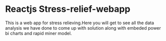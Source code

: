 # Reactjs Stress-relief-webapp
This is a web app for stress relieving.Here you will get to see all the data analysis we have done to come up with solution along with embeded power bi charts and rapid miner model.
